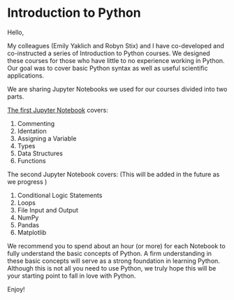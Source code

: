# Introduction to Python

Hello, 

My colleagues (Emily Yaklich and Robyn Stix) and I have co-developed and co-instructed a series of Introduction to Python courses. We designed these courses for those who have little to no experience working in Python. Our goal was to cover basic Python syntax as well as useful scientific applications.

We are sharing Jupyter Notebooks we used for our courses divided into two parts.

[The first Jupyter Notebook](https://github.com/suhwanplee/Introduction-to-Python/blob/master/JupyterNotebooks/intro_python_1.ipynb) covers:
  1. Commenting
  2. Identation
  3. Assigning a Variable
  4. Types
  5. Data Structures
  6. Functions

The second Jupyter Notebook covers: (This will be added in the future as we progress )
  1. Conditional Logic Statements
  2. Loops
  3. File Input and Output
  4. NumPy
  5. Pandas
  6. Matplotlib

We recommend you to spend about an hour (or more) for each Notebook to fully understand the basic concepts of Python. A firm understanding in these basic concepts will serve as a strong foundation in learning Python. Although this is not all you need to use Python, we truly hope this will be your starting point to fall in love with Python.

Enjoy!
